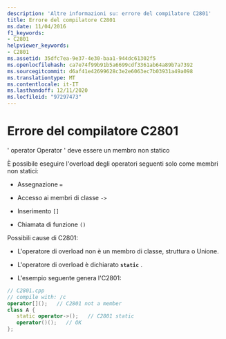 ```yaml
---
description: 'Altre informazioni su: errore del compilatore C2801'
title: Errore del compilatore C2801
ms.date: 11/04/2016
f1_keywords:
- C2801
helpviewer_keywords:
- C2801
ms.assetid: 35dfc7ea-9e37-4e30-baa1-944dc61302f5
ms.openlocfilehash: ca7e74f99b91b5a6699cdf3361ab64a89b7a7392
ms.sourcegitcommit: d6af41e42699628c3e2e6063ec7b03931a49a098
ms.translationtype: MT
ms.contentlocale: it-IT
ms.lasthandoff: 12/11/2020
ms.locfileid: "97297473"
---
```

# <a name="compiler-error-c2801"></a>Errore del compilatore C2801

' operator Operator ' deve essere un membro non statico

È possibile eseguire l'overload degli operatori seguenti solo come membri non statici:

- Assegnazione `=`

- Accesso ai membri di classe `->`

- Inserimento `[]`

- Chiamata di funzione `()`

Possibili cause di C2801:

- L'operatore di overload non è un membro di classe, struttura o Unione.

- L'operatore di overload è dichiarato **`static`** .

- L'esempio seguente genera l'C2801:

```cpp
// C2801.cpp
// compile with: /c
operator[]();   // C2801 not a member
class A {
   static operator->();   // C2801 static
   operator()();   // OK
};
```
